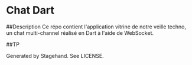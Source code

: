 # Chat Dart

##Description
Ce répo contient l'application vitrine de notre veille techno, un chat multi-channel réalisé en Dart à l'aide de WebSocket.

##TP




Generated by Stagehand. See LICENSE.
